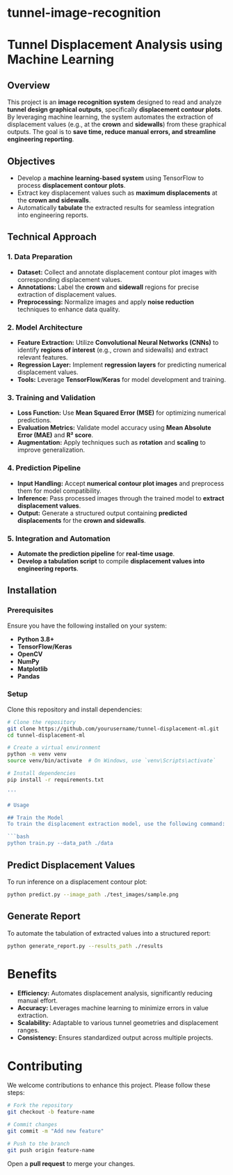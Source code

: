 # tunnel-image-recognition

# Tunnel Displacement Analysis using Machine Learning

## Overview

This project is an **image recognition system** designed to read and analyze **tunnel design graphical outputs**, specifically **displacement contour plots**. By leveraging machine learning, the system automates the extraction of displacement values (e.g., at the **crown** and **sidewalls**) from these graphical outputs. The goal is to **save time, reduce manual errors, and streamline engineering reporting**.

## Objectives

- Develop a **machine learning-based system** using TensorFlow to process **displacement contour plots**.
- Extract key displacement values such as **maximum displacements** at the **crown and sidewalls**.
- Automatically **tabulate** the extracted results for seamless integration into engineering reports.

## Technical Approach

### 1. Data Preparation
- **Dataset:** Collect and annotate displacement contour plot images with corresponding displacement values.
- **Annotations:** Label the **crown** and **sidewall** regions for precise extraction of displacement values.
- **Preprocessing:** Normalize images and apply **noise reduction** techniques to enhance data quality.

### 2. Model Architecture
- **Feature Extraction:** Utilize **Convolutional Neural Networks (CNNs)** to identify **regions of interest** (e.g., crown and sidewalls) and extract relevant features.
- **Regression Layer:** Implement **regression layers** for predicting numerical displacement values.
- **Tools:** Leverage **TensorFlow/Keras** for model development and training.

### 3. Training and Validation
- **Loss Function:** Use **Mean Squared Error (MSE)** for optimizing numerical predictions.
- **Evaluation Metrics:** Validate model accuracy using **Mean Absolute Error (MAE)** and **R² score**.
- **Augmentation:** Apply techniques such as **rotation** and **scaling** to improve generalization.

### 4. Prediction Pipeline
- **Input Handling:** Accept **numerical contour plot images** and preprocess them for model compatibility.
- **Inference:** Pass processed images through the trained model to **extract displacement values**.
- **Output:** Generate a structured output containing **predicted displacements** for the **crown and sidewalls**.

### 5. Integration and Automation
- **Automate the prediction pipeline** for **real-time usage**.
- **Develop a tabulation script** to compile **displacement values into engineering reports**.

## Installation

### Prerequisites
Ensure you have the following installed on your system:
- **Python 3.8+**
- **TensorFlow/Keras**
- **OpenCV**
- **NumPy**
- **Matplotlib**
- **Pandas**

### Setup
Clone this repository and install dependencies:

```bash
# Clone the repository
git clone https://github.com/yourusername/tunnel-displacement-ml.git
cd tunnel-displacement-ml

# Create a virtual environment
python -m venv venv
source venv/bin/activate  # On Windows, use `venv\Scripts\activate`

# Install dependencies
pip install -r requirements.txt

'''

# Usage

## Train the Model
To train the displacement extraction model, use the following command:

```bash
python train.py --data_path ./data
```

## Predict Displacement Values
To run inference on a displacement contour plot:

```bash
python predict.py --image_path ./test_images/sample.png
```

## Generate Report
To automate the tabulation of extracted values into a structured report:

```bash
python generate_report.py --results_path ./results
```

# Benefits
- **Efficiency:** Automates displacement analysis, significantly reducing manual effort.
- **Accuracy:** Leverages machine learning to minimize errors in value extraction.
- **Scalability:** Adaptable to various tunnel geometries and displacement ranges.
- **Consistency:** Ensures standardized output across multiple projects.

# Contributing
We welcome contributions to enhance this project. Please follow these steps:

```bash
# Fork the repository
git checkout -b feature-name

# Commit changes
git commit -m "Add new feature"

# Push to the branch
git push origin feature-name
```

Open a **pull request** to merge your changes.

